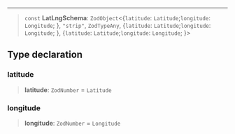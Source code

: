 ***

> `const` **LatLngSchema**: `ZodObject`\<\{`latitude`: `Latitude`;`longitude`: `Longitude`; }, `"strip"`, `ZodTypeAny`, \{`latitude`: `Latitude`;`longitude`: `Longitude`; }, \{`latitude`: `Latitude`;`longitude`: `Longitude`; }>

## Type declaration

### latitude

> **latitude**: `ZodNumber` = `Latitude`

### longitude

> **longitude**: `ZodNumber` = `Longitude`
